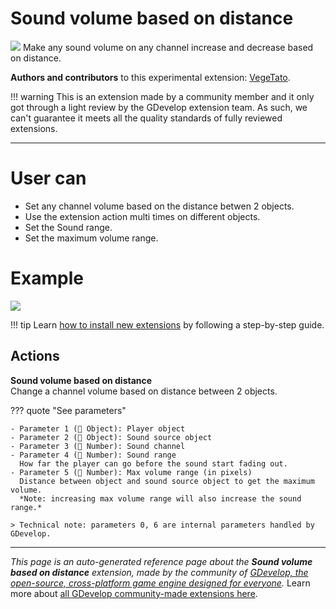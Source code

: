 # Sound volume based on distance

<img src="https://resources.gdevelop-app.com/assets/Icons/Line Hero Pack/Master/SVG/Music/Music_speaker_audio_sound.svg" class="extension-icon"></img>
Make any sound volume on any channel increase and decrease based on distance.

**Authors and contributors** to this experimental extension: [VegeTato](https://gd.games/VegeTato).

!!! warning
    This is an extension made by a community member and it only got through a
    light review by the GDevelop extension team. As such, we can't guarantee it
    meets all the quality standards of fully reviewed extensions.

---

# User can

- Set any channel volume based on the distance betwen 2 objects.
- Use the extension action multi times on different objects.
- Set the Sound range.
- Set the maximum volume range.

# Example
![](https://i.imgur.com/uBgnRU7.png)

!!! tip
    Learn [how to install new extensions](/gdevelop5/extensions/search) by following a step-by-step guide.

## Actions

**Sound volume based on distance**  
Change a channel volume based on distance between 2 objects.

??? quote "See parameters"

    - Parameter 1 (👾 Object): Player object
    - Parameter 2 (👾 Object): Sound source object
    - Parameter 3 (🔢 Number): Sound channel
    - Parameter 4 (🔢 Number): Sound range
      How far the player can go before the sound start fading out.
    - Parameter 5 (🔢 Number): Max volume range (in pixels)
      Distance between object and sound source object to get the maximum volume.  
      *Note: increasing max volume range will also increase the sound range.*

    > Technical note: parameters 0, 6 are internal parameters handled by GDevelop.




---

*This page is an auto-generated reference page about the **Sound volume based on distance** extension, made by the community of [GDevelop, the open-source, cross-platform game engine designed for everyone](https://gdevelop.io/).* Learn more about [all GDevelop community-made extensions here](/gdevelop5/extensions).